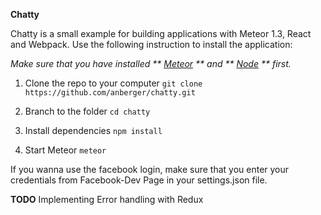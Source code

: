 **Chatty**

Chatty is a small example for building applications with Meteor 1.3, React and Webpack. 
Use the following instruction to install the application: 

_Make sure that you have installed ** [Meteor](https://www.meteor.com/) ** and ** [Node](https://nodejs.org/en/) ** first._

1) Clone the repo to your computer
`git clone https://github.com/anberger/chatty.git`

2) Branch to the folder
`cd chatty`

3) Install dependencies 
`npm install`

4) Start Meteor
`meteor`

If you wanna use the facebook login, make sure that you enter your credentials from 
Facebook-Dev Page in your settings.json file. 

**TODO**
Implementing Error handling with Redux

